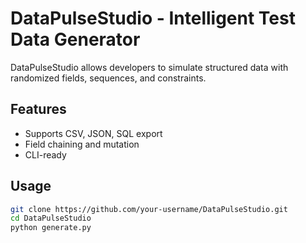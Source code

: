 # DataPulseStudio - Intelligent Test Data Generator

DataPulseStudio allows developers to simulate structured data with randomized fields, sequences, and constraints.

## Features
- Supports CSV, JSON, SQL export  
- Field chaining and mutation  
- CLI-ready

## Usage
```bash
git clone https://github.com/your-username/DataPulseStudio.git
cd DataPulseStudio
python generate.py
